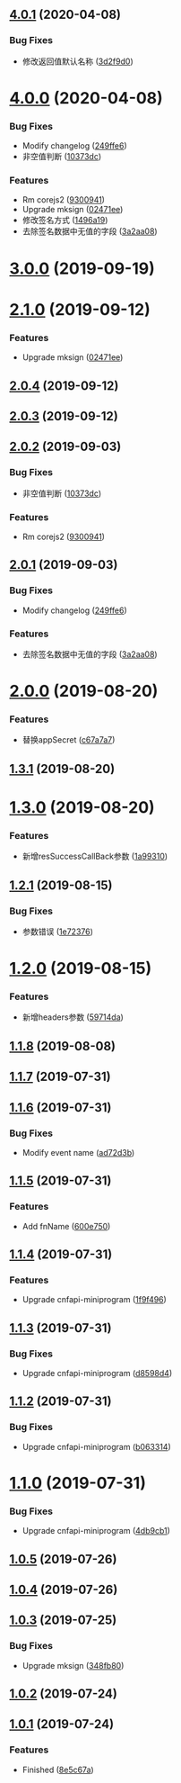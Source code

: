## [4.0.1](https://github.com/bugszhou/cnfapi-mini-vs/compare/v4.0.0...v4.0.1) (2020-04-08)


### Bug Fixes

* 修改返回值默认名称 ([3d2f9d0](https://github.com/bugszhou/cnfapi-mini-vs/commit/3d2f9d0a187d4662a16979b1b31b3360d7591191))



# [4.0.0](https://github.com/bugszhou/cnfapi-mini-vs/compare/v2.0.0...v4.0.0) (2020-04-08)


### Bug Fixes

* Modify changelog ([249ffe6](https://github.com/bugszhou/cnfapi-mini-vs/commit/249ffe68c947b6f837e80f0d8b1d87d863c369f5))
* 非空值判断 ([10373dc](https://github.com/bugszhou/cnfapi-mini-vs/commit/10373dc57a3364a1eefbae6d9339c811b87a4f9f))


### Features

* Rm corejs2 ([9300941](https://github.com/bugszhou/cnfapi-mini-vs/commit/9300941d55330077b49d37db4826fb01fe0952e2))
* Upgrade mksign ([02471ee](https://github.com/bugszhou/cnfapi-mini-vs/commit/02471ee95e1b8c10a099236323fc80741ef24b08))
* 修改签名方式 ([1496a19](https://github.com/bugszhou/cnfapi-mini-vs/commit/1496a19aa9729df1e8d7d905baf02bd2b960ab6e))
* 去除签名数据中无值的字段 ([3a2aa08](https://github.com/bugszhou/cnfapi-mini-vs/commit/3a2aa083adb38cf003a263dd6d1b0d6a162dd35e))



<a name="3.0.0"></a>
# [3.0.0](https://github.com/bugszhou/cnfapi-mini-vs/compare/v2.1.0...v3.0.0) (2019-09-19)



<a name="2.1.0"></a>
# [2.1.0](https://github.com/bugszhou/cnfapi-mini-vs/compare/v2.0.4...v2.1.0) (2019-09-12)


### Features

* Upgrade mksign ([02471ee](https://github.com/bugszhou/cnfapi-mini-vs/commit/02471ee))



<a name="2.0.4"></a>
## [2.0.4](https://github.com/bugszhou/cnfapi-mini-vs/compare/v2.0.3...v2.0.4) (2019-09-12)



<a name="2.0.3"></a>
## [2.0.3](https://github.com/bugszhou/cnfapi-mini-vs/compare/v2.0.2...v2.0.3) (2019-09-12)



<a name="2.0.2"></a>
## [2.0.2](https://github.com/bugszhou/cnfapi-mini-vs/compare/v2.0.1...v2.0.2) (2019-09-03)


### Bug Fixes

* 非空值判断 ([10373dc](https://github.com/bugszhou/cnfapi-mini-vs/commit/10373dc))


### Features

* Rm corejs2 ([9300941](https://github.com/bugszhou/cnfapi-mini-vs/commit/9300941))



<a name="2.0.1"></a>
## [2.0.1](https://github.com/bugszhou/cnfapi-mini-vs/compare/v2.0.0...v2.0.1) (2019-09-03)


### Bug Fixes

* Modify changelog ([249ffe6](https://github.com/bugszhou/cnfapi-mini-vs/commit/249ffe6))


### Features

* 去除签名数据中无值的字段 ([3a2aa08](https://github.com/bugszhou/cnfapi-mini-vs/commit/3a2aa08))



<a name="2.0.0"></a>
# [2.0.0](https://github.com/bugszhou/cnfapi-mini-vs/compare/v1.3.1...v2.0.0) (2019-08-20)


### Features

* 替换appSecret ([c67a7a7](https://github.com/bugszhou/cnfapi-mini-vs/commit/c67a7a7))



<a name="1.3.1"></a>
## [1.3.1](https://github.com/bugszhou/cnfapi-mini-vs/compare/v1.3.0...v1.3.1) (2019-08-20)



<a name="1.3.0"></a>
# [1.3.0](https://github.com/bugszhou/cnfapi-mini-vs/compare/v1.2.1...v1.3.0) (2019-08-20)


### Features

* 新增resSuccessCallBack参数 ([1a99310](https://github.com/bugszhou/cnfapi-mini-vs/commit/1a99310))



<a name="1.2.1"></a>
## [1.2.1](https://github.com/bugszhou/cnfapi-mini-vs/compare/v1.2.0...v1.2.1) (2019-08-15)


### Bug Fixes

* 参数错误 ([1e72376](https://github.com/bugszhou/cnfapi-mini-vs/commit/1e72376))



<a name="1.2.0"></a>
# [1.2.0](https://github.com/bugszhou/cnfapi-mini-vs/compare/v1.1.8...v1.2.0) (2019-08-15)


### Features

* 新增headers参数 ([59714da](https://github.com/bugszhou/cnfapi-mini-vs/commit/59714da))



<a name="1.1.8"></a>
## [1.1.8](https://github.com/bugszhou/cnfapi-mini-vs/compare/v1.1.7...v1.1.8) (2019-08-08)



<a name="1.1.7"></a>
## [1.1.7](https://github.com/bugszhou/cnfapi-mini-vs/compare/v1.1.6...v1.1.7) (2019-07-31)



<a name="1.1.6"></a>
## [1.1.6](https://github.com/bugszhou/cnfapi-mini-vs/compare/v1.1.5...v1.1.6) (2019-07-31)


### Bug Fixes

* Modify event name ([ad72d3b](https://github.com/bugszhou/cnfapi-mini-vs/commit/ad72d3b))



<a name="1.1.5"></a>
## [1.1.5](https://github.com/bugszhou/cnfapi-mini-vs/compare/v1.1.4...v1.1.5) (2019-07-31)


### Features

* Add fnName ([600e750](https://github.com/bugszhou/cnfapi-mini-vs/commit/600e750))



<a name="1.1.4"></a>
## [1.1.4](https://github.com/bugszhou/cnfapi-mini-vs/compare/v1.1.3...v1.1.4) (2019-07-31)


### Features

* Upgrade cnfapi-miniprogram ([1f9f496](https://github.com/bugszhou/cnfapi-mini-vs/commit/1f9f496))



<a name="1.1.3"></a>
## [1.1.3](https://github.com/bugszhou/cnfapi-mini-vs/compare/v1.1.2...v1.1.3) (2019-07-31)


### Bug Fixes

* Upgrade cnfapi-miniprogram ([d8598d4](https://github.com/bugszhou/cnfapi-mini-vs/commit/d8598d4))



<a name="1.1.2"></a>
## [1.1.2](https://github.com/bugszhou/cnfapi-mini-vs/compare/v1.1.0...v1.1.2) (2019-07-31)


### Bug Fixes

* Upgrade cnfapi-miniprogram ([b063314](https://github.com/bugszhou/cnfapi-mini-vs/commit/b063314))



<a name="1.1.0"></a>
# [1.1.0](https://github.com/bugszhou/cnfapi-mini-vs/compare/v1.0.5...v1.1.0) (2019-07-31)


### Bug Fixes

* Upgrade cnfapi-miniprogram ([4db9cb1](https://github.com/bugszhou/cnfapi-mini-vs/commit/4db9cb1))



<a name="1.0.5"></a>
## [1.0.5](https://github.com/bugszhou/cnfapi-mini-vs/compare/v1.0.4...v1.0.5) (2019-07-26)



<a name="1.0.4"></a>
## [1.0.4](https://github.com/bugszhou/cnfapi-mini-vs/compare/v1.0.3...v1.0.4) (2019-07-26)



<a name="1.0.3"></a>
## [1.0.3](https://github.com/bugszhou/cnfapi-mini-vs/compare/v1.0.2...v1.0.3) (2019-07-25)


### Bug Fixes

* Upgrade mksign ([348fb80](https://github.com/bugszhou/cnfapi-mini-vs/commit/348fb80))



<a name="1.0.2"></a>
## [1.0.2](https://github.com/bugszhou/cnfapi-mini-vs/compare/v1.0.1...v1.0.2) (2019-07-24)



<a name="1.0.1"></a>
## [1.0.1](https://github.com/bugszhou/cnfapi-mini-vs/compare/8e5c67a...v1.0.1) (2019-07-24)


### Features

* Finished ([8e5c67a](https://github.com/bugszhou/cnfapi-mini-vs/commit/8e5c67a))




